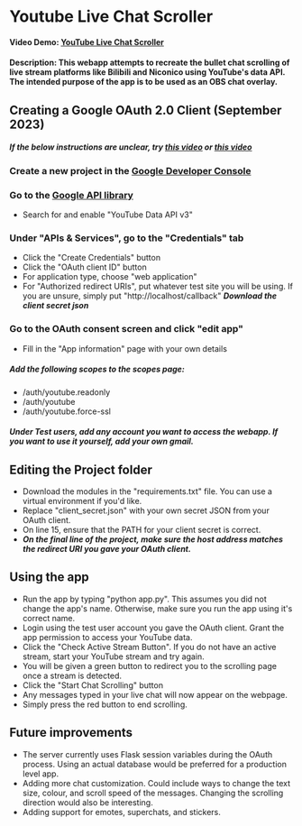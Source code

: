 # Youtube Live Chat Scroller
#### Video Demo:  [YouTube Live Chat Scroller](https://youtu.be/LVeqXZTBPCY)
#### Description: This webapp attempts to recreate the bullet chat scrolling of live stream platforms like Bilibili and Niconico using YouTube's data API. The intended purpose of the app is to be used as an OBS chat overlay. 

## Creating a Google OAuth 2.0 Client (September 2023)
##### If the below instructions are unclear, try [this video](https://www.youtube.com/watch?v=1XUu7-yIoUY&t=383s&pp=ygUReW91dHViZSBhcGkgb2F1dGg%3D) or [this video](https://www.youtube.com/watch?v=irhhMLKDBZ8&t=351s)
### Create a new project in the [Google Developer Console](https://console.developers.google.com/project)
### Go to the [Google API library](https://console.cloud.google.com/apis/library) 
* Search for and enable "YouTube Data API v3" 
### Under "APIs & Services", go to the "Credentials" tab
* Click the "Create Credentials" button
* Click the "OAuth client ID" button
* For application type, choose "web application"
* For "Authorized redirect URIs", put whatever test site you will be using. If you are unsure, simply put "http://localhost/callback"
***Download the client secret json***
### Go to the OAuth consent screen and click "edit app"
* Fill in the "App information" page with your own details
##### Add the following scopes to the scopes page:
- /auth/youtube.readonly
- /auth/youtube
- /auth/youtube.force-ssl
##### Under Test users, add any account you want to access the webapp. If you want to use it yourself, add your own gmail.

## Editing the Project folder
* Download the modules in the "requirements.txt" file. You can use a virtual environment if you'd like.
* Replace "client_secret.json" with your own secret JSON from your OAuth client.
* On line 15, ensure that the PATH for your client secret is correct.
* ***On the final line of the project, make sure the host address matches the redirect URI you gave your OAuth client.*** 


## Using the app
* Run the app by typing "python app.py". This assumes you did not change the app's name. Otherwise, make sure you run the app using it's correct name.
* Login using the test user account you gave the OAuth client. Grant the app permission to access your YouTube data.
* Click the "Check Active Stream Button". If you do not have an active stream, start your YouTube stream and try again.
* You will be given a green button to redirect you to the scrolling page once a stream is detected.
* Click the "Start Chat Scrolling" button
* Any messages typed in your live chat will now appear on the webpage. 
* Simply press the red button to end scrolling.

## Future improvements
* The server currently uses Flask session variables during the OAuth process. Using an actual database would be preferred for a production level app.
* Adding more chat customization. Could include ways to change the text size, colour, and scroll speed of the messages. Changing the scrolling direction would also be interesting. 
* Adding support for emotes, superchats, and stickers.
